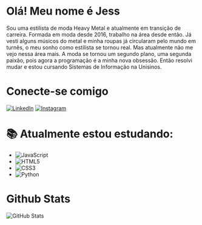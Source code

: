 
# Olá! Meu nome é Jess

Sou uma estilista de moda Heavy Metal e atualmente em transição de carreira. 
Formada em moda desde 2016, trabalho na área desde então. Já vesti alguns músicos do metal e minha roupas já circularam pelo mundo em turnês, o meu sonho como estilista se tornou real. Mas atualmente não me vejo nessa área mais.
A moda se tornou um segundo plano, uma segunda paixão, pois agora a programação é a minha nova obsessão.
Então resolvi mudar e estou cursando Sistemas de Informação na Unisinos. 

# Conecte-se comigo

[![LinkedIn](https://img.shields.io/badge/LinkedIn-557?style=for-the-badge&logo=linkedin&logoColor=fff)](https://www.linkedin.com/in/j%C3%A9ssica-schuck/)
[![Instagram](https://img.shields.io/badge/Instagram-557?style=for-the-badge&logo=instagram&logoColor=fff)](https://www.instagram.com/jesschuck/)


# 📚 Atualmente estou estudando:
- ![JavaScript](https://img.shields.io/badge/JavaScript-557?style=for-the-badge&logo=javascript&logoColor=fff)
- ![HTML5](https://img.shields.io/badge/HTML5-557?style=for-the-badge&logo=html5&logoColor=fff)
- ![CSS3](https://img.shields.io/badge/CSS3-557?style=for-the-badge&logo=css3&logoColor=fff)
- ![Python](https://img.shields.io/badge/Python-557?style=for-the-badge&logo=python&logoColor=fff)


# Github Stats
![GitHub Stats](https://github-readme-stats.vercel.app/api?username=jesschuck&theme=transparent&bg_color=557&border_color=000&show_icons=true&icon_color=ffu&title_color=fff&text_color=FFF&hide_title=true)

